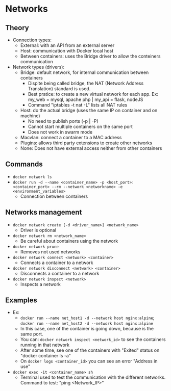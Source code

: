# Networks

## Theory
- Connection types:
  - External: with an API from an external server
  - Host: communication with Docker local host
  - Between containers: uses the Bridge driver to allow the conteiners communication
- Network types (drivers):
  - Bridge: default network, for internal communication between containers
    - Dispite being called bridge, the NAT (Network Address Translation) standard is used.
    - Best pratice: to create a new virtual network for each app. Ex: my_web = mysql, apache php | my_api = flask, nodeJS
    - Command "iptables -t nat -L" lists all NAT rules
  - Host: do the actual bridge (uses the same IP on container and on machine)
    - No need to publish ports (-p | -P)
    - Cannot start multiple containers on the same port
    - Does not work in swarm mode 
  - Macvlan: connect a container to a MAC address
  - Plugins: allows third party extensions to create other networks
  - None: Does not have external access neither from other containers

## Commands
- `docker network ls`
- `docker run -d --name <container_name> -p <host_port>:<container_port> --rm --network <networkname> -e <environment_variables>`
  - Connection between containers

## Networks management
- `docker network create [-d <driver_name>] <network_name>` 
  - Driver is optional
- `docker network rm <network_name>`
  - Be careful about containers using the network
- `docker network prune`
  - Removes not used networks
- `docker network connect <network> <container>`
  - Connects a container to a network
- `docker network disconnect <network> <container>`
  - Disconnects a container to a network
- `docker network inspect <network>`
  - Inspects a network


## Examples
- Ex: 
  - `docker run --name net_host1 -d --network host nginx:alpine`; `docker run --name net_host2 -d --network host nginx:alpine`  
  - In this case, one of the container is going down, because is the same port.
  - You can: `docker network inspect <network_id>` to see the containers running in that network
  - After some time, see one of the containers with "Exited" status on "docker container ls -a"
  - On `docker logs <container_id>` you can see an error "Address in use"
- `docker exec -it <container_name> sh` 
  - Terminal used to test the communication with the different networks. Command to test: "ping <Network_IP>"